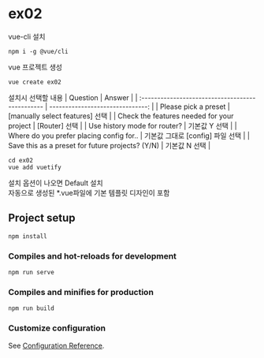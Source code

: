 # ex02

vue-cli 설치

```
npm i -g @vue/cli
```

vue 프로젝트 생성

```
vue create ex02
```

설치시 선택할 내용
| Question | Answer |
| :----------------------------------------------- | -------------------------------: |
| Please pick a preset | [manually select features] 선택 |
| Check the features needed for your project | [Router] 선택 |
| Use history mode for router? | 기본값 Y 선택 |
| Where do you prefer placing config for.. | 기본값 그대로 [config] 파일 선택 |
| Save this as a preset for future projects? (Y/N) | 기본값 N 선택 |

```
cd ex02
vue add vuetify
```

설치 옵션이 나오면 Default 설치  
자동으로 생성된 \*.vue파일에 기본 템플릿 디자인이 포함

## Project setup

```
npm install
```

### Compiles and hot-reloads for development

```
npm run serve
```

### Compiles and minifies for production

```
npm run build
```

### Customize configuration

See [Configuration Reference](https://cli.vuejs.org/config/).

